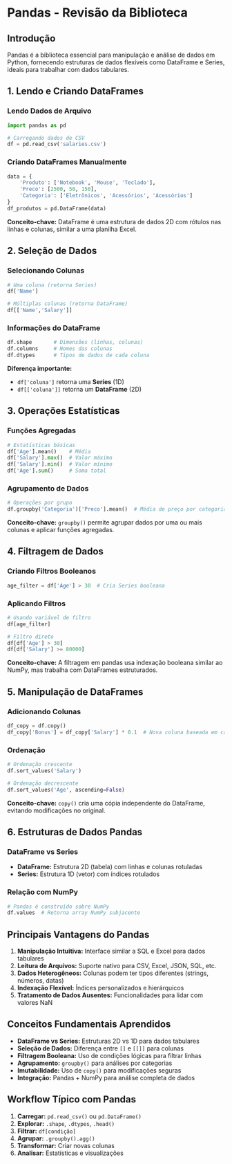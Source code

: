 # Pandas - Revisão da Biblioteca

## Introdução
Pandas é a biblioteca essencial para manipulação e análise de dados em Python, fornecendo estruturas de dados flexíveis como DataFrame e Series, ideais para trabalhar com dados tabulares.

## 1. Lendo e Criando DataFrames

### Lendo Dados de Arquivo
```python
import pandas as pd

# Carregando dados de CSV
df = pd.read_csv('salaries.csv')
```

### Criando DataFrames Manualmente
```python
data = {
    'Produto': ['Notebook', 'Mouse', 'Teclado'],
    'Preco': [2500, 50, 150],
    'Categoria': ['Eletrônicos', 'Acessórios', 'Acessórios']
}
df_produtos = pd.DataFrame(data)
```

**Conceito-chave:** DataFrame é uma estrutura de dados 2D com rótulos nas linhas e colunas, similar a uma planilha Excel.

## 2. Seleção de Dados

### Selecionando Colunas
```python
# Uma coluna (retorna Series)
df['Name']

# Múltiplas colunas (retorna DataFrame)
df[['Name','Salary']]
```

### Informações do DataFrame
```python
df.shape       # Dimensões (linhas, colunas)
df.columns     # Nomes das colunas
df.dtypes      # Tipos de dados de cada coluna
```

**Diferença importante:**
- `df['coluna']` retorna uma **Series** (1D)
- `df[['coluna']]` retorna um **DataFrame** (2D)

## 3. Operações Estatísticas

### Funções Agregadas
```python
# Estatísticas básicas
df['Age'].mean()    # Média
df['Salary'].max()  # Valor máximo
df['Salary'].min()  # Valor mínimo
df['Age'].sum()     # Soma total
```

### Agrupamento de Dados
```python
# Operações por grupo
df.groupby('Categoria')['Preco'].mean()  # Média de preço por categoria
```

**Conceito-chave:** `groupby()` permite agrupar dados por uma ou mais colunas e aplicar funções agregadas.

## 4. Filtragem de Dados

### Criando Filtros Booleanos
```python
age_filter = df['Age'] > 30  # Cria Series booleana
```

### Aplicando Filtros
```python
# Usando variável de filtro
df[age_filter]

# Filtro direto
df[df['Age'] > 30]
df[df['Salary'] >= 80000]
```

**Conceito-chave:** A filtragem em pandas usa indexação booleana similar ao NumPy, mas trabalha com DataFrames estruturados.

## 5. Manipulação de DataFrames

### Adicionando Colunas
```python
df_copy = df.copy()
df_copy['Bonus'] = df_copy['Salary'] * 0.1  # Nova coluna baseada em cálculo
```

### Ordenação
```python
# Ordenação crescente
df.sort_values('Salary')

# Ordenação decrescente
df.sort_values('Age', ascending=False)
```

**Conceito-chave:** `copy()` cria uma cópia independente do DataFrame, evitando modificações no original.

## 6. Estruturas de Dados Pandas

### DataFrame vs Series
- **DataFrame:** Estrutura 2D (tabela) com linhas e colunas rotuladas
- **Series:** Estrutura 1D (vetor) com índices rotulados

### Relação com NumPy
```python
# Pandas é construído sobre NumPy
df.values  # Retorna array NumPy subjacente
```

## Principais Vantagens do Pandas

1. **Manipulação Intuitiva:** Interface similar a SQL e Excel para dados tabulares
2. **Leitura de Arquivos:** Suporte nativo para CSV, Excel, JSON, SQL, etc.
3. **Dados Heterogêneos:** Colunas podem ter tipos diferentes (strings, números, datas)
4. **Indexação Flexível:** Índices personalizados e hierárquicos
5. **Tratamento de Dados Ausentes:** Funcionalidades para lidar com valores NaN

## Conceitos Fundamentais Aprendidos

- **DataFrame vs Series:** Estruturas 2D vs 1D para dados tabulares
- **Seleção de Dados:** Diferença entre `[]` e `[[]]` para colunas
- **Filtragem Booleana:** Uso de condições lógicas para filtrar linhas
- **Agrupamento:** `groupby()` para análises por categorias
- **Imutabilidade:** Uso de `copy()` para modificações seguras
- **Integração:** Pandas + NumPy para análise completa de dados

## Workflow Típico com Pandas

1. **Carregar:** `pd.read_csv()` ou `pd.DataFrame()`
2. **Explorar:** `.shape`, `.dtypes`, `.head()`
3. **Filtrar:** `df[condição]`
4. **Agrupar:** `.groupby().agg()`
5. **Transformar:** Criar novas colunas
6. **Analisar:** Estatísticas e visualizações
